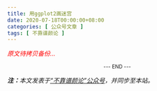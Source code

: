 ```yaml
---
title: 用ggplot2画迷宫
date: 2020-07-18T00:00:00+08:00
categories: [ 公众号文章 ]
tags: [ 不靠谱颜论 ]
---
```


<font color=red><i>原文待拷贝备份...</i></font>

<center><small>--- END ---</small></center>

<i><b>注：</b>本文发表于[“不靠谱颜论”公众号](https://mp.weixin.qq.com/s/qeQ04mliUh-9rTVSpfAY2g)，并同步至本站。</i>
